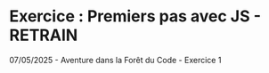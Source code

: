 # Exercice : Premiers pas avec JS - RETRAIN

07/05/2025 - Aventure dans la Forêt du Code - Exercice 1

